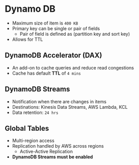 # Dynamo DB
* Maximum size of item is `400 KB`
* Primary key can be single or pair of fields
	* Pair of field is defined as (partition key and sort key)
* Allows for TTL

## DynamoDB Accelerator (DAX)
* An add-on to cache queries and reduce read congestions
* Cache has default **TTL** of `4 mins`

## DynamoDB Streams
* Notification when there are changes in items
* Destinations: Kinesis Data Streams, AWS Lambda, KCL
* Data retention: `24 hrs`

## Global Tables
* Multi-region access
* Replication handled by AWS across regions
	* Active-Active Replication
* **DynamoDB Streams must be enabled**